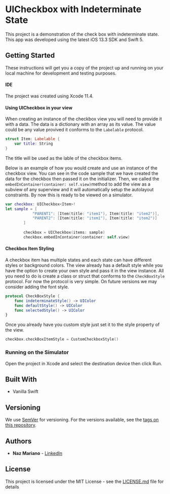 # UICheckbox with Indeterminate State

This project is a demonstration of the check box with indeterminate state. This app was developed using the latest iOS 13.3 SDK and Swift 5.

## Getting Started

These instructions will get you a copy of the project up and running on your local machine for development and testing purposes. 

#### IDE

The project was created using Xcode 11.4.

#### Using UICheckbox in your view

When creating an instance of the checkbox view you will need to provide it with a data. The data is a dictionary with an array as its value. The value could be any value provived it conforms to the `Labelable` protocol.

```swift
struct Item: Labelable {
    var title: String
}
```

The title will be used as the lable of the checkbox items.

Below is an example of how you would create and use an instance of the checkbox view. You can see in the code sample that we have created the data for the checkbox then passed it on the initializer. Then, we called the `embedInContainer(container: self.view)`method to add the view as a subview of any superview and it will automatically setup the autolayout constraints. By now this is ready to be viewed on a simulator.

```swift
var checkbox: UICheckbox<Item>!
let sample = [
            "PARENT1": [Item(title: "item1"), Item(title: "item2")],
            "PARENT2": [Item(title: "item1"), Item(title: "item2")]
        ]
        
        checkbox = UICheckbox(items: sample)
        checkbox.embedInContainer(container: self.view)
```

#### Checkbox Item Styling

A checkbox item has multiple states and each state can have different styles or background colors. The view already has a default style while you have the option to create your own style and pass it in the view instance. All you need to do is create a class or struct that conforms to the `CheckBoxStyle` protocol. For now the protocol is very simple. On future versions we may consider adding the font style.

```swift
protocol CheckBoxStyle {
    func indeterminateStyle() -> UIColor
    func defaultStyle() -> UIColor
    func selectedStyle() -> UIColor
}
```

Once you already have you custom style just set it to the style property of the view.

```Swift
checkbox.checkBoxItemStyle = CustomCheckboxStyle()
```

### Running on the Simulator

Open the project in Xcode and select the destination device then click Run.

## Built With

* Vanilla Swift 

## Versioning

We use [SemVer](http://semver.org/) for versioning. For the versions available, see the [tags on this repository](https://github.com/your/project/tags). 

## Authors

* **Naz Mariano** -  [LinkedIn](https://www.linkedin.com/in/iamnaz/)

## License

This project is licensed under the MIT License - see the [LICENSE.md](LICENSE.md) file for details

